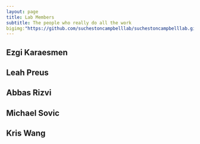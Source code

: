 ```yaml
---
layout: page
title: Lab Members
subtitle: The people who really do all the work
bigimg:"https://github.com/suchestoncampbelllab/suchestoncampbelllab.github.io/LabPhoto.jpg" : "Happy Hour Festivities"
---
```


## Ezgi Karaesmen
## Leah Preus
## Abbas Rizvi
## Michael Sovic
## Kris Wang
